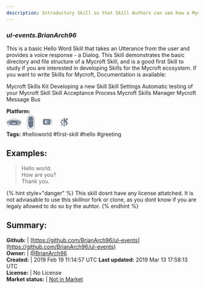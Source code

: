 ```yaml
---
description: Introductory Skill so that Skill Authors can see how a Mycroft Skill is put together
---
```


### _ul-events.BrianArch96_  
This is a basic Hello Word Skill that takes an Utterance from the user and provides a voice response - a Dialog. This Skill demonstrates the basic directory and file structure of a Mycroft Skill, and is a good first Skill to study if you are interested in developing Skills for the Mycroft ecosystem.
If you want to write Skills for Mycroft, Documentation is available:

Mycroft Skills Kit
Developing a new Skill
Skill Settings
Automatic testing of your Mycroft Skill
Skill Acceptance Process
Mycroft Skills Manager
Mycroft Message Bus
  
**Platform:**  
 ![Mark I](../.gitbook/assets/mark-1-icon.png)  ![Mark II](../.gitbook/assets/mark-2-icon.png)  ![Picroft](../.gitbook/assets/picroft-icon.png)  ![plasmoid](../.gitbook/assets/kde.png)   
**Tags:** \#helloworld \#first-skill \#hello \#greeting   
## Examples:  
> Hello world.  
> How are you?  
> Thank you.  
  
{% hint style="danger" %}
This skill dosnt have any license attatched. It is not adviasable to use this skillnor fork or clone, as you dont know if you are legaly allowed to do so by the auhtor.
{% endhint %}
  
## Summary:  
**Github:** | [https://github.com/BrianArch96/ul-events](https://github.com/BrianArch96/ul-events)  
**Owner:** | [@BrianArch96](https://github.com/BrianArch96)  
**Created:** | 2019 Feb 19 11:14:57 UTC  **Last updated:** 2019 Mar 13 17:58:13 UTC  
**License:** | No License  
**Market status:** | [Not in Market](https://market.mycroft.ai/skill/)  
